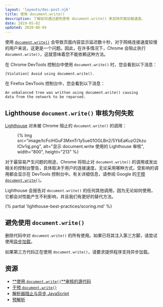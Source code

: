 ```yaml
---
layout: 'layouts/doc-post.njk'
title: 使用 document.write()
description: 了解如何通过避免使用 document.write() 来加快页面加载速度。
date: 2019-05-02
updated: 2020-06-04
---
```


使用 [`document.write()`](https://developer.mozilla.org/docs/Web/API/Document/write) 会导致页面内容显示延迟数十秒，对于网络连接速度较慢的用户来说，这更是一个问题。因此，在许多情况下，Chrome 会阻止执行 `document.write()`，这就意味着您不能依赖这种方法。

在 Chrome DevTools 控制台中使用 `document.write()` 时，您会看到以下消息：

```text
[Violation] Avoid using document.write().
```

在 Firefox DevTools 控制台中，您会看到以下消息：

```text
An unbalanced tree was written using document.write() causing
data from the network to be reparsed.
```

## Lighthouse `document.write()` 审核为何失败

[Lighthouse](https://developers.google.com/web/tools/lighthouse/) 对未被 Chrome 阻止的 `document.write()` 的调用：

<figure>{% Img src="image/tcFciHGuF3MxnTr1y5ue01OGLBn2/5YbEaKuzO2kzulClv1qj.png", alt="显示 document.write 使用的 Lighthouse 审核", width="800", height="213" %}</figure>

对于最容易产生问题的用途，Chrome 将阻止对 `document.write()` 的调用或发出相关的控制台警告，具体取决于用户的连接速度。无论采用哪种方式，受影响的调用都会显示在 DevTools 控制台中。有关详细信息，请参阅 Google 的<a href="https://developers.google.com/web/updates/2016/08/removing-document-write" data-md-type="link">干预 `document.write()`</a>。

Lighthouse 会报告对 `document.write()` 的任何其他调用，因为无论如何使用，它都会对性能产生不利影响，并且我们有更好的替代方法。

{% partial 'lighthouse-best-practices/scoring.md' %}

## 避免使用 `document.write()`

删除代码中对 `document.write()` 的所有使用。如果已将其注入第三方脚，请尝试使用[异步加载](https://developers.google.com/web/fundamentals/performance/critical-rendering-path/adding-interactivity-with-javascript#parser_blocking_versus_asynchronous_javascript)。

如果第三方代码正在使用 `document.write()`，请要求提供程序支持异步加载。

## 资源

- [**使用 `document.write()`**审核的源代码](https://github.com/GoogleChrome/lighthouse/blob/master/lighthouse-core/audits/dobetterweb/no-document-write.js)
- [干预 `document.write()`](https://developers.google.com/web/updates/2016/08/removing-document-write)
- [解析器阻止与异步 JavaScript](https://developers.google.com/web/fundamentals/performance/critical-rendering-path/adding-interactivity-with-javascript#parser_blocking_versus_asynchronous_javascript)
- [预解析](https://developer.mozilla.org/docs/Glossary/speculative_parsing)
